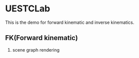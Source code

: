 # UESTCLab
This is the demo for forward kinematic and inverse kinematics.

## FK(Forward kinematic)
1. scene graph rendering

